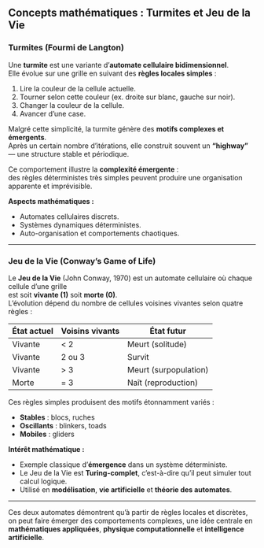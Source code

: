 ##  Concepts mathématiques : Turmites et Jeu de la Vie

###  Turmites (Fourmi de Langton)

Une **turmite** est une variante d’**automate cellulaire bidimensionnel**.  
Elle évolue sur une grille en suivant des **règles locales simples** :

1. Lire la couleur de la cellule actuelle.  
2. Tourner selon cette couleur (ex. droite sur blanc, gauche sur noir).  
3. Changer la couleur de la cellule.  
4. Avancer d’une case.

Malgré cette simplicité, la turmite génère des **motifs complexes et émergents**.  
Après un certain nombre d’itérations, elle construit souvent un **“highway”** — une structure stable et périodique.  

Ce comportement illustre la **complexité émergente** :  
des règles déterministes très simples peuvent produire une organisation apparente et imprévisible.  

 **Aspects mathématiques :**
- Automates cellulaires discrets.  
- Systèmes dynamiques déterministes.  
- Auto-organisation et comportements chaotiques.  

---

###  Jeu de la Vie (Conway’s Game of Life)

Le **Jeu de la Vie** (John Conway, 1970) est un automate cellulaire où chaque cellule d’une grille  
est soit **vivante (1)** soit **morte (0)**.  
L’évolution dépend du nombre de cellules voisines vivantes selon quatre règles :  

| État actuel | Voisins vivants | État futur |
|--------------|----------------|-------------|
| Vivante      | < 2             | Meurt (solitude) |
| Vivante      | 2 ou 3          | Survit |
| Vivante      | > 3             | Meurt (surpopulation) |
| Morte        | = 3             | Naît (reproduction) |

Ces règles simples produisent des motifs étonnamment variés :
- **Stables** : blocs, ruches  
- **Oscillants** : blinkers, toads   
- **Mobiles** : gliders   

 **Intérêt mathématique :**
- Exemple classique d’**émergence** dans un système déterministe.  
- Le Jeu de la Vie est **Turing-complet**, c’est-à-dire qu’il peut simuler tout calcul logique.  
- Utilisé en **modélisation**, **vie artificielle** et **théorie des automates**.

---

 Ces deux automates démontrent qu’à partir de règles locales et discrètes,  
on peut faire émerger des comportements complexes, une idée centrale en **mathématiques appliquées**, **physique computationnelle** et **intelligence artificielle**.

